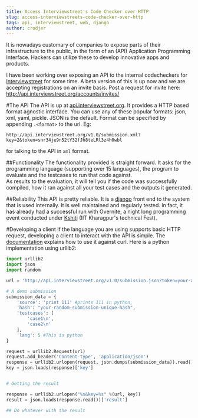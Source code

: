 ```yaml
---
title: Access Interviewstreet's Code Checker over HTTP
slug: access-interviewstreets-code-checker-over-http
tags: api, interviewstreet, web, django
author: crodjer
---
```


It is nowadays customary of companies to expose parts of their infrastructure to
the public, in the form of an (API) Application Programming Interface. Hackers
can utilize these to develop innovative apps and products.

I have been working over exposing an API to the internal codecheckers for
[Interviewstreet][is] for some time. A beta version of this is up now and we are
accepting registrations on an invite basis. Post a request for invite here:
<http://api.interviewstreet.org/accounts/invites/>

#The API
The API is up at [api.interviewstreet.org][api]. It provides a HTTP based format
agnostic interface. You can use any of these popular formats: json, xml, yaml,
pickle. JSON is the default. Format can be specified by appending `.<format>` to
the url. Eg:

```
http://api.interviewstreet.org/v1.0/submission.xml?key=2&token=snr34je9n52tY32fJh8teLRl3z4h0wbl

```

for talking to the API in `xml` format.

##Functionality
The functionality provided is straight forward. It asks for the programming
language (supporting over 15 languages), the program to evaluate and the
testcases to run that code against.  
As results to the evaluation, it will tell you if the code was successfully
compiled, how it ran against all your test cases and the outputs it generated.

##Reliability
This API is pretty reliable. It is a [django][django] front end to the system
that is used internally. It is well maintained and regularly tested. In fact,
it has already had a successful run with Overnite, a night long programming
event conducted under [Kshitj][ktj] (IIT Kharagpur's technical Fest).

#Developing a client
If the language you are using supports basic HTTP request, developing a client
to interact with the API is simple. The [documentation][doc] explains how to use
it against curl. Here is a python implementation using urllib2:

```python
import urllib2
import json
import random

url = 'http://api.interviewstreet.org/v1.0/submission.json?token=your-api-token'

# A demo submission
submission_data = {
    'source': 'print 111' #prints 111 in python,
    'hash': "your-random-submission-unique-hash",
    'testcases': [
        'case1\n',
        'case2\n'
    ],
    'lang': 5 #This is python
}

request = urllib2.Request(url)
request.add_header('Content-type', 'application/json')
response = urllib2.urlopen(request, json.dumps(submission_data)).read()
key = json.loads(response)['key']


# Getting the result

response = urllib2.urlopen("%s&key=%s" %(url, key))
result = json.loads(response.read())['result']

## Do whatever with the result
```

[is]: http://www.interviewstreet.org/
[api]: http://api.interviewstreet.org/
[django]: https://www.djangoproject.com/
[ktj]: http://ktj.in/
[doc]: http://api.interviewstreet.org/v1.0/doc/
